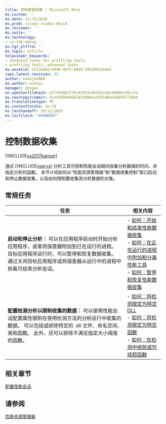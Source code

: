 ```yaml
---
title: 控制数据收集 | Microsoft Docs
ms.custom: ''
ms.date: 11/15/2016
ms.prod: visual-studio-dev14
ms.reviewer: ''
ms.suite: ''
ms.technology:
- vs-ide-debug
ms.tgt_pltfrm: ''
ms.topic: article
helpviewer_keywords:
- advanced tasks for profiling tools
- profiling tools, advanced tasks
ms.assetid: e713ad63-b948-46f3-8db9-59b30922ebe5
caps.latest.revision: 32
author: mikejo5000
ms.author: mikejo
manager: ghogen
ms.openlocfilehash: e7735d8b7276c62953c063d2cbda18d0dc59cc5a
ms.sourcegitcommit: 9ceaf69568d61023868ced59108ae4dd46f720ab
ms.translationtype: MT
ms.contentlocale: zh-CN
ms.lasthandoff: 10/12/2018
ms.locfileid: "49306587"
---
```

# <a name="controlling-data-collection"></a>控制数据收集
[!INCLUDE[vs2017banner](../includes/vs2017banner.md)]

通过 [!INCLUDE[vsprvs](../includes/vsprvs-md.md)] 分析工具可控制性能会话期间收集分析数据的时间，并指定分析的函数。 本节介绍如何从“性能资源管理器”和“数据收集控制”窗口启动和停止数据收集，以及如何限制要收集其分析数据的对象。  
  
## <a name="common-tasks"></a>常规任务  
  
|任务|相关内容|  
|----------|---------------------|  
|**启动和停止分析：** 可以在应用程序启动时开始分析应用程序，或者将探查器附加到已在运行的进程。 目标应用程序运行时，可以暂停和恢复数据收集。 通过关闭目标应用程序或将探查器从运行中的进程中拆离可结束分析会话。|-   [如何：开始和结束性能数据收集](../profiling/how-to-start-and-end-performance-data-collection.md)<br />-   [如何：在正在运行的进程中附加和分离性能工具](../profiling/how-to-attach-and-detach-performance-tools-to-running-processes.md)<br />-   [如何：暂停和恢复性能数据收集](../profiling/how-to-pause-and-resume-performance-data-collection.md)|  
|**配置检测分析以限制收集的数据：** 可以使用性能会话配置属性限制在使用检测方法的分析运行中收集的数据。 可以包括或排除特定的 .dll 文件、命名空间、类和函数。 此外，还可以排除不满足指定大小阈值的函数。|-   [如何：将检测限定为特定 DLL](../profiling/how-to-limit-instrumentation-to-specific-dlls.md)<br />-   [如何：将检测限定为特定函数](../profiling/how-to-limit-instrumentation-to-specific-functions.md)<br />-   [如何：在检测中排除或包括短函数](../profiling/how-to-exclude-or-include-short-functions-from-instrumentation.md)|  
  
## <a name="related-sections"></a>相关章节  
 [配置性能会话](../profiling/configuring-performance-sessions.md)  
  
## <a name="see-also"></a>请参阅  
 [性能资源管理器](../profiling/performance-explorer.md)



